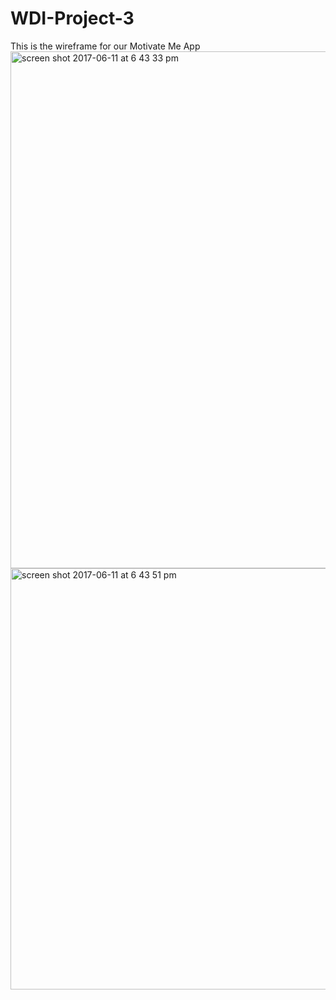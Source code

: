 # WDI-Project-3
This is the wireframe for our Motivate Me App
<img width="827" alt="screen shot 2017-06-11 at 6 43 33 pm" src="https://user-images.githubusercontent.com/22422858/27015183-21dddbda-4ed6-11e7-8c48-b399120ae515.png">
<img width="674" alt="screen shot 2017-06-11 at 6 43 51 pm" src="https://user-images.githubusercontent.com/22422858/27015184-24b4f94c-4ed6-11e7-9877-c60710848be2.png">
